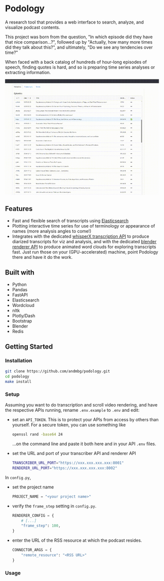 # Podology

A research tool that provides a web interface to search, analyze, and visualize podcast contents.

This project was born from the question, "In which episode did they have that nice comparison...?", followed up by "Actually, how many more times did they talk about this?",
and ultimately, "Do we see any tendencies over time?"

When faced with a back catalog of hundreds of hour-long episodes of speech, finding quotes is hard, and so is preparing time series analyses or extracting information. 

![demo gif](demo_readme.gif)

## Features

- Fast and flexible search of transcripts using [Elasticsearch](https://github.com/elastic/elasticsearch)
- Plotting interactive time series for use of terminology or appearance of names (more analysis angles to come!)
- Integrates with the dedicated [whisperX transcription API](https://github.com/andmbg/podology_transcriber_whisperx) to produce diarized transcripts for viz and analysis, and with the dedicated [blender renderer API](https://github.com/andmbg/podology_renderer_blender_ticker) to produce animated word clouds for exploring transcripts fast. Just run those on your (GPU-accelerated) machine, point Podology there and have it do the work.


## Built with

- Python
- Pandas
- FastAPI
- Elasticsearch
- Wordcloud
- nltk
- Plotly/Dash
- Bootstrap
- Blender
- Redis

## Getting Started

### Installation

```bash
git clone https://github.com/andmbg/podology.git
cd podology
make install
```

### Setup

Assuming you want to do transcription and scroll video rendering, and have the respective APIs running, rename `.env.example` to `.env` and edit:

- set an `API_TOKEN`. This is to protect your APIs from access by others than yourself. For a secure token, you can use something like

  ```bash
  openssl rand -base64 24
  ```

  ...on the command line and paste it both here and in your API `.env` files.

- set the URL and port of your transcriber API and renderer API

  ```bash
  TRANSCRIBER_URL_PORT="https://xxx.xxx.xxx.xxx:8001"
  RENDERER_URL_PORT="https://xxx.xxx.xxx.xxx:8002"
  ```

In `config.py`,

- set the project name

  ```py
  PROJECT_NAME = "<your project name>"
  ```

- verify the `frame_step` setting in `config.py`.

  ```py
  RENDERER_CONFIG = {
      # [...]
      "frame_step": 100,
  }
  ```

- enter the URL of the RSS resource at which the podcast resides.

  ```py
  CONNECTOR_ARGS = {
      "remote_resource": "<RSS URL>"
  }
  ```

### Usage

